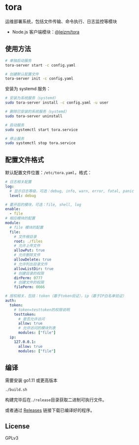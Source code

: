 # tora

运维部署系统，包括文件传输、命令执行、日志监控等模块

- Node.js 客户端模块：[@leizm/tora](https://github.com/leizongmin/tora-nodejs)

## 使用方法

```bash
# 单独启动服务
tora-server start -c config.yaml

# 创建默认配置文件
tora-server init -c config.yaml
```

安装为 systemd 服务：

```bash
# 安装为系统服务（systemd）
sudo tora-server install -c config.yaml -u user

# 删除已安装的系统服务（systemd）
sudo tora-server uninstall

# 启动服务
sudo systemctl start tora.service

# 停止服务
sudo systemctl stop tora.service
```

## 配置文件格式

默认配置文件位置：`/etc/tora.yaml`，格式：

```yaml
# 日志相关配置
log:
  # 显示日志等级，可选：debug, info, warn, error, fatal, panic
  level: debug

# 要开启的模块，可选：file, shell, log
enable:
  - file
# 相应模块的配置
module:
  # file 模块的配置
  file:
    # 文件根目录
    root: ./files
    # 允许上传文件
    allowPut: true
    # 允许删除文件
    allowDelete: true
    # 允许列出目录文件
    allowListDir: true
    # 创建目录的权限
    dirPerm: 0777
    # 创建文件的权限
    filePerm: 0666

# 授权相关，包括：token（基于token验证），ip（基于IP白名单验证）
auth:
  token:
    # token=testtoken的权限说明
    testtoken:
      # 是否允许访问
      allow: true
      # 允许访问的模块列表
      modules: ["file"]
  ip:
    127.0.0.1:
      allow: true
      modules: ["file"]
```

## 编译

需要安装 go1.11 或更高版本

```bash
./build.sh
```

构建完毕后在`./release`目录获取二进制可执行文件。

或者通过 [Releases](https://github.com/leizongmin/tora/releases) 链接下载已编译好的程序。


## License

GPLv3
